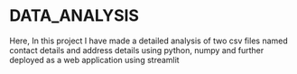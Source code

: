 # DATA_ANALYSIS
Here, In this project I have made a detailed analysis of two csv files named contact details and address details using python, numpy and further deployed as a web application using streamlit
